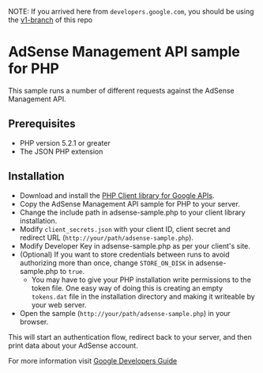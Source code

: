 NOTE: If you arrived here from `developers.google.com`, you should be using the [v1-branch](https://github.com/google/google-api-php-client/tree/v1-master) of this repo

# AdSense Management API sample for PHP

This sample runs a number of different requests against the AdSense Management
API.

## Prerequisites

* PHP version 5.2.1 or greater
* The JSON PHP extension


## Installation

* Download and install the [PHP Client library for Google APIs](
    https://developers.google.com/api-client-library/php/start/installation).
* Copy the AdSense Management API sample for PHP to your server.
* Change the include path in adsense-sample.php to your client
  library installation.
* Modify `client_secrets.json` with your client ID, client secret and redirect
  URL (`http://your/path/adsense-sample.php`).
* Modify Developer Key in adsense-sample.php as per your client's site.
* (Optional) If you want to store credentials between runs to avoid authorizing
  more than once, change `STORE_ON_DISK` in adsense-sample.php to `true`.
  * You may have to give your PHP installation write permissions to the token
    file. One easy way of doing this is creating an empty `tokens.dat` file in
    the installation directory and making it writeable by your web server.
* Open the sample (`http://your/path/adsense-sample.php`) in your browser.

This will start an authentication flow, redirect back to your server, and then
print data about your AdSense account.

For more information visit [Google Developers Guide](https://developers.google.com/api-client-library/php/start/get_started)

